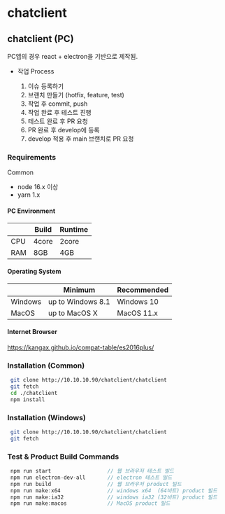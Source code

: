 # chatclient
## chatclient (PC)
PC앱의 경우 react + electron을 기반으로 제작됨.
+ 작업 Process

  1. 이슈 등록하기
  2. 브랜치 만들기 (hotfix, feature, test)
  3. 작업 후 commit, push
  4. 작업 완료 후 테스트 진행
  5. 테스트 완료 후 PR 요청 
  6. PR 완료 후 develop에 등록
  7. develop 적용 후 main 브랜치로 PR 요청
### Requirements
Common
+ node 16.x 이상
+ yarn 1.x

#### PC Environment
||Build|Runtime|
|--|--|--|
|CPU | 4core  | 2core |
|RAM | 8GB  | 4GB |
#### Operating System
||Minimum|Recommended|
|--|--|--|
|Windows | up to Windows 8.1 | Windows 10 |
|MacOS | up to MacOS X | MacOS 11.x |
#### Internet Browser
https://kangax.github.io/compat-table/es2016plus/

### Installation (Common)
```bash
 git clone http://10.10.10.90/chatclient/chatclient
 git fetch
 cd ./chatclient
 npm install
```

### Installation (Windows)
```bash
 git clone http://10.10.10.90/chatclient/chatclient
 git fetch
```

### Test & Product Build Commands
```javascript
 npm run start                  // 웹 브라우저 테스트 빌드
 npm run electron-dev-all       // electron 테스트 빌드
 npm run build                  // 웹 브라우저 product 빌드
 npm run make:x64               // windows x64  (64비트) product 빌드 
 npm run make:ia32              // windows ia32 (32비트) product 빌드
 npm run make:macos             // MacOS product 빌드
```
